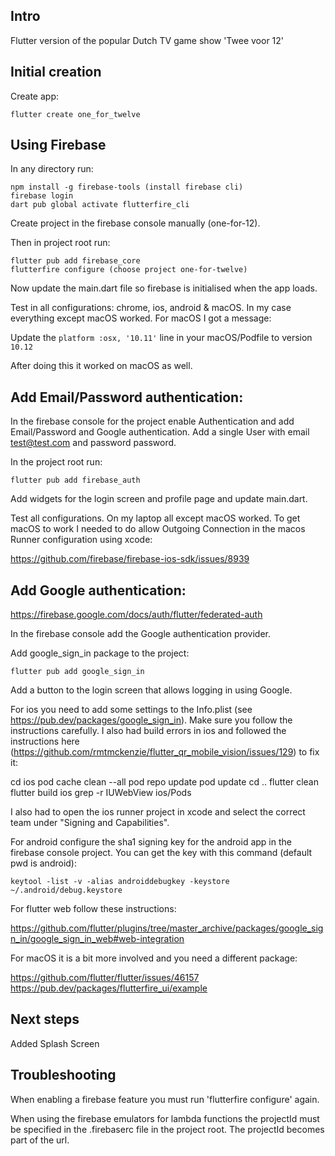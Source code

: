 ## Intro

Flutter version of the popular Dutch TV game show 'Twee voor 12'

## Initial creation

Create app:

```
flutter create one_for_twelve
```

## Using Firebase

In any directory run:

```
npm install -g firebase-tools (install firebase cli)
firebase login
dart pub global activate flutterfire_cli
```

Create project in the firebase console manually (one-for-12).

Then in project root run:

```
flutter pub add firebase_core
flutterfire configure (choose project one-for-twelve)
```

Now update the main.dart file so firebase is initialised when the app loads.

Test in all configurations: chrome, ios, android & macOS. In my case everything except macOS worked. For macOS I got a message:

Update the `platform :osx, '10.11'` line in your macOS/Podfile to version `10.12`

After doing this it worked on macOS as well.

## Add Email/Password authentication:

In the firebase console for the project enable Authentication and add Email/Password and Google authentication. Add a single User with email test@test.com and password password.

In the project root run:

```
flutter pub add firebase_auth
```

Add widgets for the login screen and profile page and update main.dart.

Test all configurations. On my laptop all except macOS worked. To get macOS to work I needed to do allow Outgoing Connection in the macos Runner configuration using xcode:

https://github.com/firebase/firebase-ios-sdk/issues/8939

## Add Google authentication:

https://firebase.google.com/docs/auth/flutter/federated-auth

In the firebase console add the Google authentication provider.

Add google_sign_in package to the project:

```
flutter pub add google_sign_in
```

Add a button to the login screen that allows logging in using Google.

For ios you need to add some settings to the Info.plist (see https://pub.dev/packages/google_sign_in). Make sure you follow the instructions carefully.
I also had build errors in ios and followed the instructions here (https://github.com/rmtmckenzie/flutter_qr_mobile_vision/issues/129) to fix it:

cd ios
pod cache clean --all
pod repo update
pod update
cd ..
flutter clean
flutter build ios
grep -r IUWebView ios/Pods

I also had to open the ios runner project in xcode and select the correct team under "Signing and Capabilities".

For android configure the sha1 signing key for the android app in the firebase console project. You can get the key with this command (default pwd is android):

```
keytool -list -v -alias androiddebugkey -keystore ~/.android/debug.keystore
```

For flutter web follow these instructions:

https://github.com/flutter/plugins/tree/master_archive/packages/google_sign_in/google_sign_in_web#web-integration

For macOS it is a bit more involved and you need a different package:

https://github.com/flutter/flutter/issues/46157
https://pub.dev/packages/flutterfire_ui/example

## Next steps

Added Splash Screen

## Troubleshooting

When enabling a firebase feature you must run 'flutterfire configure' again.

When using the firebase emulators for lambda functions the projectId must be specified in the .firebaserc file in the project root. The projectId becomes part of the url.
